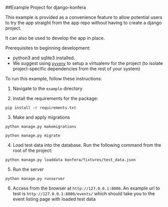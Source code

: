 ##Example Project for django-konfera

This example is provided as a convenience feature to allow potential users to try the app straight from the app repo without having to create a django project.

It can also be used to develop the app in place.

Prerequisites to beginning development:
  - python3 and sqlite3 installed.
  - We suggest using [`pyvenv`](https://docs.python.org/3/library/venv.html) to setup a virtualenv for the project (to isolate project-specific dependencies from the rest of your system)

To run this example, follow these instructions:

1. Navigate to the `example` directory

2. Install the requirements for the package:

  `pip install -r requirements.txt`

3. Make and apply migrations

  `python manage.py makemigrations`

  `python manage.py migrate`

4. Load test data into the database. Run the following command from the root of the project:

  `python manage.py loaddata konfera/fixtures/test_data.json`

5. Run the server

  `python manage.py runserver`

6. Access from the browser at `http://127.0.0.1:8000`. An example url to test is `http://127.0.0.1:8000/events/` which should take you to the event listing page with loaded test data
